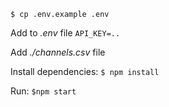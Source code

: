 `$ cp .env.example .env`

Add to *.env* file `API_KEY=..`

Add *./channels.csv* file

Install dependencies: `$ npm install` 

Run: `$npm start`